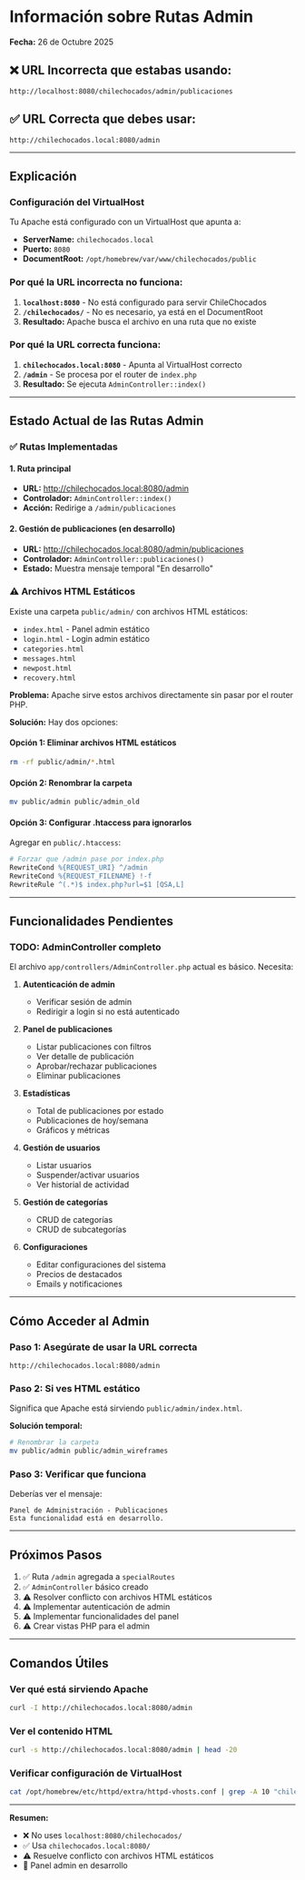 # Información sobre Rutas Admin
**Fecha:** 26 de Octubre 2025

## ❌ URL Incorrecta que estabas usando:
```
http://localhost:8080/chilechocados/admin/publicaciones
```

## ✅ URL Correcta que debes usar:
```
http://chilechocados.local:8080/admin
```

---

## Explicación

### Configuración del VirtualHost
Tu Apache está configurado con un VirtualHost que apunta a:
- **ServerName:** `chilechocados.local`
- **Puerto:** `8080`
- **DocumentRoot:** `/opt/homebrew/var/www/chilechocados/public`

### Por qué la URL incorrecta no funciona:

1. **`localhost:8080`** - No está configurado para servir ChileChocados
2. **`/chilechocados/`** - No es necesario, ya está en el DocumentRoot
3. **Resultado:** Apache busca el archivo en una ruta que no existe

### Por qué la URL correcta funciona:

1. **`chilechocados.local:8080`** - Apunta al VirtualHost correcto
2. **`/admin`** - Se procesa por el router de `index.php`
3. **Resultado:** Se ejecuta `AdminController::index()`

---

## Estado Actual de las Rutas Admin

### ✅ Rutas Implementadas

#### 1. Ruta principal
- **URL:** http://chilechocados.local:8080/admin
- **Controlador:** `AdminController::index()`
- **Acción:** Redirige a `/admin/publicaciones`

#### 2. Gestión de publicaciones (en desarrollo)
- **URL:** http://chilechocados.local:8080/admin/publicaciones
- **Controlador:** `AdminController::publicaciones()`
- **Estado:** Muestra mensaje temporal "En desarrollo"

### ⚠️ Archivos HTML Estáticos

Existe una carpeta `public/admin/` con archivos HTML estáticos:
- `index.html` - Panel admin estático
- `login.html` - Login admin estático
- `categories.html`
- `messages.html`
- `newpost.html`
- `recovery.html`

**Problema:** Apache sirve estos archivos directamente sin pasar por el router PHP.

**Solución:** Hay dos opciones:

#### Opción 1: Eliminar archivos HTML estáticos
```bash
rm -rf public/admin/*.html
```

#### Opción 2: Renombrar la carpeta
```bash
mv public/admin public/admin_old
```

#### Opción 3: Configurar .htaccess para ignorarlos
Agregar en `public/.htaccess`:
```apache
# Forzar que /admin pase por index.php
RewriteCond %{REQUEST_URI} ^/admin
RewriteCond %{REQUEST_FILENAME} !-f
RewriteRule ^(.*)$ index.php?url=$1 [QSA,L]
```

---

## Funcionalidades Pendientes

### TODO: AdminController completo

El archivo `app/controllers/AdminController.php` actual es básico. Necesita:

1. **Autenticación de admin**
   - Verificar sesión de admin
   - Redirigir a login si no está autenticado

2. **Panel de publicaciones**
   - Listar publicaciones con filtros
   - Ver detalle de publicación
   - Aprobar/rechazar publicaciones
   - Eliminar publicaciones

3. **Estadísticas**
   - Total de publicaciones por estado
   - Publicaciones de hoy/semana
   - Gráficos y métricas

4. **Gestión de usuarios**
   - Listar usuarios
   - Suspender/activar usuarios
   - Ver historial de actividad

5. **Gestión de categorías**
   - CRUD de categorías
   - CRUD de subcategorías

6. **Configuraciones**
   - Editar configuraciones del sistema
   - Precios de destacados
   - Emails y notificaciones

---

## Cómo Acceder al Admin

### Paso 1: Asegúrate de usar la URL correcta
```
http://chilechocados.local:8080/admin
```

### Paso 2: Si ves HTML estático
Significa que Apache está sirviendo `public/admin/index.html`.

**Solución temporal:**
```bash
# Renombrar la carpeta
mv public/admin public/admin_wireframes
```

### Paso 3: Verificar que funciona
Deberías ver el mensaje:
```
Panel de Administración - Publicaciones
Esta funcionalidad está en desarrollo.
```

---

## Próximos Pasos

1. ✅ Ruta `/admin` agregada a `specialRoutes`
2. ✅ `AdminController` básico creado
3. ⚠️ Resolver conflicto con archivos HTML estáticos
4. ⚠️ Implementar autenticación de admin
5. ⚠️ Implementar funcionalidades del panel
6. ⚠️ Crear vistas PHP para el admin

---

## Comandos Útiles

### Ver qué está sirviendo Apache
```bash
curl -I http://chilechocados.local:8080/admin
```

### Ver el contenido HTML
```bash
curl -s http://chilechocados.local:8080/admin | head -20
```

### Verificar configuración de VirtualHost
```bash
cat /opt/homebrew/etc/httpd/extra/httpd-vhosts.conf | grep -A 10 "chilechocados"
```

---

**Resumen:**
- ❌ No uses `localhost:8080/chilechocados/`
- ✅ Usa `chilechocados.local:8080/`
- ⚠️ Resuelve conflicto con archivos HTML estáticos
- 🚧 Panel admin en desarrollo

